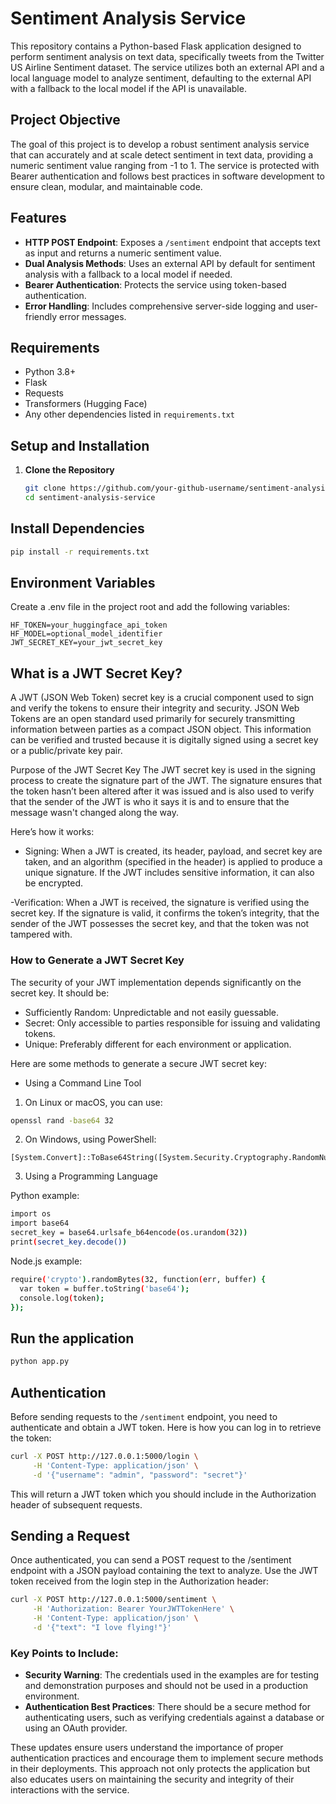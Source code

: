 # Sentiment Analysis Service

This repository contains a Python-based Flask application designed to perform sentiment analysis on text data, specifically tweets from the Twitter US Airline Sentiment dataset. The service utilizes both an external API and a local language model to analyze sentiment, defaulting to the external API with a fallback to the local model if the API is unavailable.

## Project Objective

The goal of this project is to develop a robust sentiment analysis service that can accurately and at scale detect sentiment in text data, providing a numeric sentiment value ranging from -1 to 1. The service is protected with Bearer authentication and follows best practices in software development to ensure clean, modular, and maintainable code.

## Features

- **HTTP POST Endpoint**: Exposes a `/sentiment` endpoint that accepts text as input and returns a numeric sentiment value.
- **Dual Analysis Methods**: Uses an external API by default for sentiment analysis with a fallback to a local model if needed.
- **Bearer Authentication**: Protects the service using token-based authentication.
- **Error Handling**: Includes comprehensive server-side logging and user-friendly error messages.

## Requirements

- Python 3.8+
- Flask
- Requests
- Transformers (Hugging Face)
- Any other dependencies listed in `requirements.txt`

## Setup and Installation

1. **Clone the Repository**
   ```bash
   git clone https://github.com/your-github-username/sentiment-analysis-service.git
   cd sentiment-analysis-service

## Install Dependencies

```bash
pip install -r requirements.txt
```

## Environment Variables

Create a .env file in the project root and add the following variables:

```
HF_TOKEN=your_huggingface_api_token
HF_MODEL=optional_model_identifier
JWT_SECRET_KEY=your_jwt_secret_key
```

## What is a JWT Secret Key?
A JWT (JSON Web Token) secret key is a crucial component used to sign and verify the tokens to ensure their integrity and security. JSON Web Tokens are an open standard used primarily for securely transmitting information between parties as a compact JSON object. This information can be verified and trusted because it is digitally signed using a secret key or a public/private key pair.

Purpose of the JWT Secret Key
The JWT secret key is used in the signing process to create the signature part of the JWT. The signature ensures that the token hasn’t been altered after it was issued and is also used to verify that the sender of the JWT is who it says it is and to ensure that the message wasn't changed along the way.

Here’s how it works:

- Signing: When a JWT is created, its header, payload, and secret key are taken, and an algorithm (specified in the header) is applied to produce a unique signature. If the JWT includes sensitive information, it can also be encrypted.

-Verification: When a JWT is received, the signature is verified using the secret key. If the signature is valid, it confirms the token’s integrity, that the sender of the JWT possesses the secret key, and that the token was not tampered with.

### How to Generate a JWT Secret Key
The security of your JWT implementation depends significantly on the secret key. It should be:

- Sufficiently Random: Unpredictable and not easily guessable.
- Secret: Only accessible to parties responsible for issuing and validating tokens.
- Unique: Preferably different for each environment or application.

Here are some methods to generate a secure JWT secret key:

- Using a Command Line Tool

1. On Linux or macOS, you can use:
```bash
openssl rand -base64 32
```

2. On Windows, using PowerShell:
```
[System.Convert]::ToBase64String([System.Security.Cryptography.RandomNumberGenerator]::Create().GetBytes(32))
```

3. Using a Programming Language

Python example:

```bash
import os
import base64
secret_key = base64.urlsafe_b64encode(os.urandom(32))
print(secret_key.decode())
```

Node.js example:

```bash
require('crypto').randomBytes(32, function(err, buffer) {
  var token = buffer.toString('base64');
  console.log(token);
});
```

## Run the application

```bash
python app.py
```

## Authentication

Before sending requests to the `/sentiment` endpoint, you need to authenticate and obtain a JWT token. Here is how you can log in to retrieve the token:

```bash
curl -X POST http://127.0.0.1:5000/login \
     -H 'Content-Type: application/json' \
     -d '{"username": "admin", "password": "secret"}'
```

This will return a JWT token which you should include in the Authorization header of subsequent requests.

## Sending a Request
Once authenticated, you can send a POST request to the /sentiment endpoint with a JSON payload containing the text to analyze. Use the JWT token received from the login step in the Authorization header:

```bash
curl -X POST http://127.0.0.1:5000/sentiment \
     -H 'Authorization: Bearer YourJWTTokenHere' \
     -H 'Content-Type: application/json' \
     -d '{"text": "I love flying!"}'
```


### Key Points to Include:

- **Security Warning**: The credentials used in the examples are for testing and demonstration purposes and should not be used in a production environment.
- **Authentication Best Practices**: There should be a secure method for authenticating users, such as verifying credentials against a database or using an OAuth provider.

These updates ensure users understand the importance of proper authentication practices and encourage them to implement secure methods in their deployments. This approach not only protects the application but also educates users on maintaining the security and integrity of their interactions with the service.
